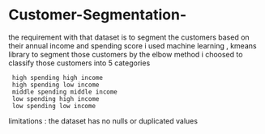 # Customer-Segmentation-
the requirement with that dataset is to segment the customers based on their annual income and spending score 
i used machine learning , kmeans library to segment those customers 
by the elbow method i choosed to classify those customers into 5 categories 


     high spending high income 
     high spending low income 
     middle spending middle income 
     low spending high income
     low spending low income 
limitations :
the dataset has no nulls or duplicated values 
    
     


